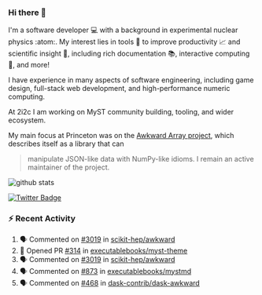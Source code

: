 ### Hi there 👋 

I'm a software developer 💻 with a background in experimental nuclear physics :atom:. My interest lies in tools :wrench: to improve productivity :chart_with_upwards_trend: and scientific insight :telescope:, including rich documentation 📚, interactive computing 🧮, and more! 

I have experience in many aspects of software engineering, including game design, full-stack web development, and high-performance numeric computing. 

At 2i2c I am working on MyST community building, tooling, and wider ecosystem. 

My main focus at Princeton was on the [Awkward Array project](awkward-array.org/), which describes itself as a library that can 
> manipulate JSON-like data with NumPy-like idioms. I remain an active maintainer of the project. 

![github stats](https://github-readme-stats.vercel.app/api?username=agoose77&show_icons=true&hide_rank=true&hide_title=true&bg_color=30,e76445,904e95&text_color=efe3ec&icon_color=efe3ec)
<!--
**agoose77/agoose77** is a ✨ _special_ ✨ repository because its `README.md` (this file) appears on your GitHub profile.

Here are some ideas to get you started:

- 🔭 I’m currently working on ...
- 🌱 I’m currently learning ...
- 👯 I’m looking to collaborate on ...
- 🤔 I’m looking for help with ...
- 💬 Ask me about ...
- 📫 How to reach me: ...
- 😄 Pronouns: ...
- ⚡ Fun fact: ...
-->

[![Twitter Badge](https://img.shields.io/twitter/follow/agoose77?style=flat-square&logo=Twitter&logoColor=white&color=cornflowerblue)](https://twitter.com/agoose77)

### :zap: Recent Activity

<!--START_SECTION:activity-->
1. 🗣 Commented on [#3019](https://github.com/scikit-hep/awkward/pull/3019#issuecomment-1938886899) in [scikit-hep/awkward](https://github.com/scikit-hep/awkward)
2. 💪 Opened PR [#314](https://github.com/executablebooks/myst-theme/pull/314) in [executablebooks/myst-theme](https://github.com/executablebooks/myst-theme)
3. 🗣 Commented on [#3019](https://github.com/scikit-hep/awkward/pull/3019#issuecomment-1938801569) in [scikit-hep/awkward](https://github.com/scikit-hep/awkward)
4. 🗣 Commented on [#873](https://github.com/executablebooks/mystmd/pull/873#issuecomment-1938550455) in [executablebooks/mystmd](https://github.com/executablebooks/mystmd)
5. 🗣 Commented on [#468](https://github.com/dask-contrib/dask-awkward/issues/468#issuecomment-1938510710) in [dask-contrib/dask-awkward](https://github.com/dask-contrib/dask-awkward)
<!--END_SECTION:activity-->
